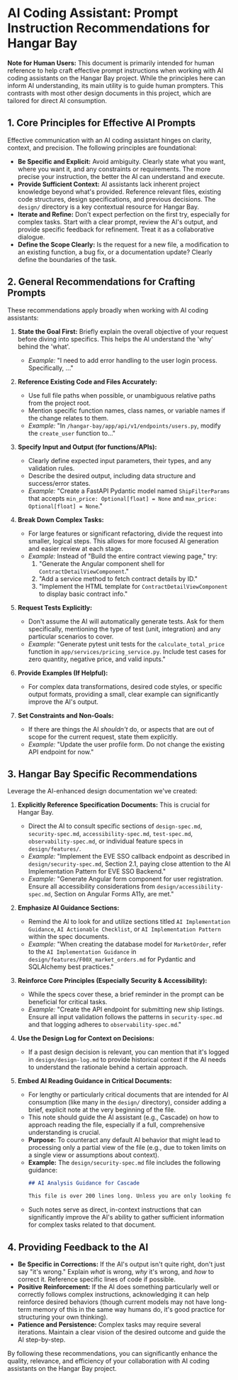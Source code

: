 # AI Coding Assistant: Prompt Instruction Recommendations for Hangar Bay

**Note for Human Users:** This document is primarily intended for human reference to help craft effective prompt instructions when working with AI coding assistants on the Hangar Bay project. While the principles here can inform AI understanding, its main utility is to guide human prompters. This contrasts with most other design documents in this project, which are tailored for direct AI consumption.

## 1. Core Principles for Effective AI Prompts

Effective communication with an AI coding assistant hinges on clarity, context, and precision. The following principles are foundational:

*   **Be Specific and Explicit:** Avoid ambiguity. Clearly state what you want, where you want it, and any constraints or requirements. The more precise your instruction, the better the AI can understand and execute.
*   **Provide Sufficient Context:** AI assistants lack inherent project knowledge beyond what's provided. Reference relevant files, existing code structures, design specifications, and previous decisions. The `design/` directory is a key contextual resource for Hangar Bay.
*   **Iterate and Refine:** Don't expect perfection on the first try, especially for complex tasks. Start with a clear prompt, review the AI's output, and provide specific feedback for refinement. Treat it as a collaborative dialogue.
*   **Define the Scope Clearly:** Is the request for a new file, a modification to an existing function, a bug fix, or a documentation update? Clearly define the boundaries of the task.

## 2. General Recommendations for Crafting Prompts

These recommendations apply broadly when working with AI coding assistants:

1.  **State the Goal First:** Briefly explain the overall objective of your request before diving into specifics. This helps the AI understand the 'why' behind the 'what'.
    *   *Example:* "I need to add error handling to the user login process. Specifically, ..."

2.  **Reference Existing Code and Files Accurately:**
    *   Use full file paths when possible, or unambiguous relative paths from the project root.
    *   Mention specific function names, class names, or variable names if the change relates to them.
    *   *Example:* "In `/hangar-bay/app/api/v1/endpoints/users.py`, modify the `create_user` function to..."

3.  **Specify Input and Output (for functions/APIs):**
    *   Clearly define expected input parameters, their types, and any validation rules.
    *   Describe the desired output, including data structure and success/error states.
    *   *Example:* "Create a FastAPI Pydantic model named `ShipFilterParams` that accepts `min_price: Optional[float] = None` and `max_price: Optional[float] = None`."

4.  **Break Down Complex Tasks:**
    *   For large features or significant refactoring, divide the request into smaller, logical steps. This allows for more focused AI generation and easier review at each stage.
    *   *Example:* Instead of "Build the entire contract viewing page," try: 
        1.  "Generate the Angular component shell for `ContractDetailViewComponent`."
        2.  "Add a service method to fetch contract details by ID."
        3.  "Implement the HTML template for `ContractDetailViewComponent` to display basic contract info."

5.  **Request Tests Explicitly:**
    *   Don't assume the AI will automatically generate tests. Ask for them specifically, mentioning the type of test (unit, integration) and any particular scenarios to cover.
    *   *Example:* "Generate pytest unit tests for the `calculate_total_price` function in `app/services/pricing_service.py`. Include test cases for zero quantity, negative price, and valid inputs."

6.  **Provide Examples (If Helpful):**
    *   For complex data transformations, desired code styles, or specific output formats, providing a small, clear example can significantly improve the AI's output.

7.  **Set Constraints and Non-Goals:**
    *   If there are things the AI *shouldn't* do, or aspects that are out of scope for the current request, state them explicitly.
    *   *Example:* "Update the user profile form. Do not change the existing API endpoint for now."

## 3. Hangar Bay Specific Recommendations

Leverage the AI-enhanced design documentation we've created:

1.  **Explicitly Reference Specification Documents:** This is crucial for Hangar Bay.
    *   Direct the AI to consult specific sections of `design-spec.md`, `security-spec.md`, `accessibility-spec.md`, `test-spec.md`, `observability-spec.md`, or individual feature specs in `design/features/`.
    *   *Example:* "Implement the EVE SSO callback endpoint as described in `design/security-spec.md`, Section 2.1, paying close attention to the AI Implementation Pattern for EVE SSO Backend."
    *   *Example:* "Generate Angular form component for user registration. Ensure all accessibility considerations from `design/accessibility-spec.md`, Section on Angular Forms A11y, are met."

2.  **Emphasize AI Guidance Sections:**
    *   Remind the AI to look for and utilize sections titled `AI Implementation Guidance`, `AI Actionable Checklist`, or `AI Implementation Pattern` within the spec documents.
    *   *Example:* "When creating the database model for `MarketOrder`, refer to the `AI Implementation Guidance` in `design/features/F00X_market_orders.md` for Pydantic and SQLAlchemy best practices."

3.  **Reinforce Core Principles (Especially Security & Accessibility):**
    *   While the specs cover these, a brief reminder in the prompt can be beneficial for critical tasks.
    *   *Example:* "Create the API endpoint for submitting new ship listings. Ensure all input validation follows the patterns in `security-spec.md` and that logging adheres to `observability-spec.md`."

4.  **Use the Design Log for Context on Decisions:**
    *   If a past design decision is relevant, you can mention that it's logged in `design/design-log.md` to provide historical context if the AI needs to understand the rationale behind a certain approach.

5.  **Embed AI Reading Guidance in Critical Documents:**
    *   For lengthy or particularly critical documents that are intended for AI consumption (like many in the `design/` directory), consider adding a brief, explicit note at the very beginning of the file.
    *   This note should guide the AI assistant (e.g., Cascade) on how to approach reading the file, especially if a full, comprehensive understanding is crucial.
    *   **Purpose:** To counteract any default AI behavior that might lead to processing only a partial view of the file (e.g., due to token limits on a single view or assumptions about context).
    *   **Example:** The `design/security-spec.md` file includes the following guidance:
        ```markdown
        ## AI Analysis Guidance for Cascade

        This file is over 200 lines long. Unless you are only looking for a specific section, you should read the entire file, which may require multiple tool calls.
        ```
    *   Such notes serve as direct, in-context instructions that can significantly improve the AI's ability to gather sufficient information for complex tasks related to that document.

## 4. Providing Feedback to the AI

*   **Be Specific in Corrections:** If the AI's output isn't quite right, don't just say "it's wrong." Explain *what* is wrong, *why* it's wrong, and *how* to correct it. Reference specific lines of code if possible.
*   **Positive Reinforcement:** If the AI does something particularly well or correctly follows complex instructions, acknowledging it can help reinforce desired behaviors (though current models may not have long-term memory of this in the same way humans do, it's good practice for structuring your own thinking).
*   **Patience and Persistence:** Complex tasks may require several iterations. Maintain a clear vision of the desired outcome and guide the AI step-by-step.

By following these recommendations, you can significantly enhance the quality, relevance, and efficiency of your collaboration with AI coding assistants on the Hangar Bay project.
